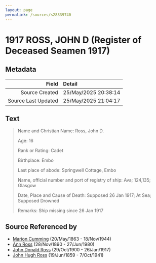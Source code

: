 ```yaml
---
layout: page
permalink: /sources/s28339740
---
```


# 1917 ROSS, JOHN D (Register of Deceased Seamen 1917)

## Metadata
Field | Detail
---:|:---
Source Created | 25/May/2025 20:38:14
Source Last Updated | 25/May/2025 21:04:17

## Text

> Name and Christian Name: Ross, John D.
>
> Age: 16
>
> Rank or Rating: Cadet
>
> Birthplace: Embo
>
> Last place of abode: Springwell Cottage, Embo
>
> Name, official number and port of registry of ship: Ava; 124,135; Glasgow
>
> Date, Place and Cause of Death: Supposed 26 Jan 1917; At Sea; Supposed Drowned
>
> Remarks: Ship missing since 26 Jan 1917
>

## Source Referenced by

* [Marion Cumming](../people/@59851647@-marion-cumming-b1863-5-20-d1944-11-18.md) (20/May/1863 - 18/Nov/1944)
* [Ann Ross](../people/@52613824@-ann-ross-b1890-11-28-d1980-6-27.md) (28/Nov/1890 - 27/Jun/1980)
* [John Donald Ross](../people/@60714754@-john-donald-ross-b1900-10-29-d1917-1-26.md) (29/Oct/1900 - 26/Jan/1917)
* [John Hugh Ross](../people/@75057664@-john-hugh-ross-b1859-6-19-d1941-10-7.md) (19/Jun/1859 - 7/Oct/1941)

